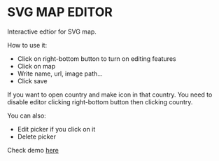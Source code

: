 # SVG MAP EDITOR

Interactive edtior for SVG map.

How to use it:

  - Click on right-bottom button to turn on editing features
  - Click on map
  - Write name, url, image path...
  - Click save

If you want to open country and make icon in that country. You need to disable editor clicking right-bottom button then clicking country.

You can also:
  - Edit picker if you click on it
  - Delete picker 

Check demo [here](map.byethost7.com)
